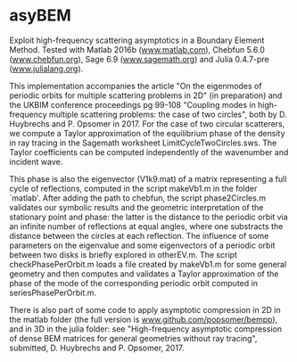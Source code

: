 # asyBEM
Exploit high-frequency scattering asymptotics in a Boundary Element Method. Tested with Matlab 2016b (www.matlab.com), Chebfun 5.6.0 (www.chebfun.org), Sage 6.9 (www.sagemath.org) and Julia 0.4.7-pre (www.julialang.org).

This implementation accompanies the article "On the eigenmodes of periodic orbits for multiple scattering problems in 2D" (in preparation) and the UKBIM conference proceedings pg 99-108 "Coupling modes in high-frequency multiple scattering problems: the case of two circles", both by D. Huybrechs and P. Opsomer in 2017. For the case of two circular scatterers, we compute a Taylor approximation of the equilibrium phase of the density in ray tracing in the Sagemath worksheet LimitCycleTwoCircles.sws. The Taylor coefficients can be computed independently of the wavenumber and incident wave.

This phase is also the eigenvector (V1k9.mat) of a matrix representing a full cycle of reflections, computed in the script makeVb1.m in the folder `matlab'. After adding the path to chebfun, the script phase2Circles.m validates our symbolic results and the geometric interpretation of the stationary point and phase: the latter is the distance to the periodic orbit via an infinite number of reflections at equal angles, where one substracts the distance between the circles at each reflection. The influence of some parameters on the eigenvalue and some eigenvectors of a periodic orbit between two disks is briefly explored in otherEV.m. The script checkPhasePerOrbit.m loads a file created by makeVb1.m for some general geometry and then computes and validates a Taylor approximation of the phase of the mode of the corresponding periodic orbit computed in seriesPhasePerOrbit.m. 

There is also part of some code to apply asymptotic compression in 2D in the matlab folder (the full version is www.github.com/popsomer/bempp), and in 3D in the julia folder: see "High-frequency asymptotic compression of dense BEM matrices for general geometries without ray tracing", submitted, D. Huybrechs and P. Opsomer, 2017.


